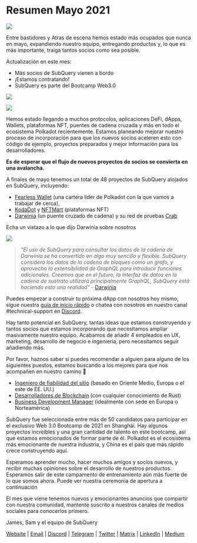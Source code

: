 # Resumen Mayo 2021

![](https://miro.medium.com/max/1400/1*5E_eIJBTvHI7W24ib_Syvw.png)

Entre bastidores y Atras de escena hemos estado más ocupados que nunca en mayo, expandiendo nuestro equipo, entregando productos y, lo que es más importante, traiga tantos socios como sea posible.

Actualización en este mes:

- Más socios de SubQuery vienen a bordo
- ¡Estamos contratando!
- SubQuery es parte del Bootcamp Web3.0

![](https://miro.medium.com/freeze/max/60/1*bFOaBnLZUfhRxiQa7fjbwA.gif?q=20)

![](https://miro.medium.com/max/640/1*bFOaBnLZUfhRxiQa7fjbwA.gif)

Hemos estado llegando a muchos protocolos, aplicaciones DeFi, dApps, Wallets, plataformas NFT, puentes de cadena cruzada y más en todo el ecosistema Polkadot recientemente. Estamos planeando mejorar nuestro proceso de incorporación para que los nuevos socios aceleren esto con código de ejemplo, proyectos preparados y mejor información para los desarrolladores.

**Es de esperar que el flujo de nuevos proyectos de socios se convierta en una avalancha.**

A finales de mayo tenemos un total de 48 proyectos de SubQuery alojados en SubQuery, incluyendo:

- [Fearless Wallet](https://fearlesswallet.io/) (una cartera líder de Polkadot con la que vamos a trabajar de cerca),
- [KodaDot](https://kodadot.xyz/) y [NFTMart](https://www.nftmart.io/) (plataformas NFT)
- [Darwinia](https://explorer.subquery.network/subquery/darwinia-network/darwinia) (un puente cruzado de cadena) y su red de pruebas [Crab](https://explorer.subquery.network/subquery/wuminzhe/crab)

Echa un vistazo a lo que dijo Darwinia sobre nosotros

![](https://miro.medium.com/max/1400/0*Bc8P3mcH6rz-KtT0)

> _"El uso de SubQuery para consultar los datos de la cadena de Darwinia se ha convertido en algo muy sencillo y flexible. SubQuery considera los datos de la cadena de bloques como un grafo, y aprovecha la extensibilidad de GraphQL para introducir funciones adicionales. Creemos que en el futuro, la interfaz de datos en la cadena de sustrato utilizará principalmente GraphQL, SubQuery está haciendo esto una realidad"_ - [Darwinia](../customer_announcements/20210528-Darwinias-Network-Data-is-Now-Available-for-Free-on-SubQuery.md)

Puedes empezar a construir tu próxima dApp con nosotros hoy mismo, sigue nuestra [guía de inicio rápido](https://doc.subquery.network/quickstart.html) o chatea con nosotros en nuestro canal #technical-support en [Discord](https://discord.com/invite/78zg8aBSMG).

Hay tanto potencial en SubQuery, tantas ideas que estamos construyendo y tantos socios que estamos incorporando que necesitamos ampliar masivamente nuestro equipo. Acabamos de añadir 4 empleados en UX, marketing, desarrollo de negocio e ingeniería, pero necesitamos seguir añadiendo más.

Por favor, haznos saber si puedes recomendar a alguien para alguno de los siguientes puestos, estamos buscando a los mejores para que nos acompañen en nuestro camino 🚀

- [Ingeniero de fiabilidad del sitio](https://dash.recooty.com/openings/details/e44cf9762b402f5d8b5bc36f60304a15) (basado en Oriente Medio, Europa o el este de EE. UU.)
- [Desarrolladores de Blockchain](https://dash.recooty.com/openings/details/9578a63fbe545bd82cc5bbe749636af1) (con cualquier conocimiento de Rust)
- [Business Development Manager](https://rcty.co/3coJPrV) (idealmente con sede en Europa o Norteamérica)

SubQuery fue seleccionada entre más de 50 candidatos para participar en el exclusivo Web 3.0 Bootcamp de 2021 en Shanghái. Hay algunos proyectos increíbles y una gran cantidad de talento en este bootcamp, así que estamos emocionados de formar parte de él. Polkadot es el ecosistema más emocionante de nuestra industria, y China es el país que más rápido crece construyendo aquí.

Esperamos aprender mucho, hacer muchos amigos y socios nuevos, y recibir muchas opiniones sobre el desarrollo de nuestros productos. Esperamos salir de este campamento de entrenamiento aún más fuerte de lo que somos ahora. Puede ver nuestra ceremonia de apertura a continuación

El mes que viene tenemos nuevos y emocionantes anuncios que compartir con nuestra comunidad, mantente suscrito a nuestros canales de medios sociales para conocerlos primero.

James, Sam y el equipo de SubQuery

[Website](https://subquery.network/) | [Email](mailto:hello@subquery.network) | [Discord](https://discord.com/invite/78zg8aBSMG) | [Telegram](https://t.me/subquerynetwork) | [Twitter](https://twitter.com/subquerynetwork) | [Matrix](https://matrix.to/#/#subquery:matrix.org) | [LinkedIn](https://www.linkedin.com/company/subquery) | [Medium](https://subquery.medium.com/)
